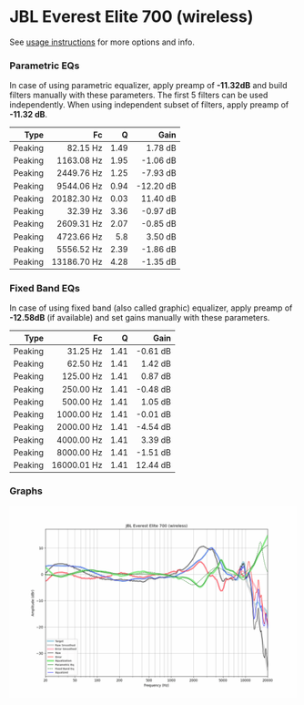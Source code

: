 # JBL Everest Elite 700 (wireless)
See [usage instructions](https://github.com/jaakkopasanen/AutoEq#usage) for more options and info.

### Parametric EQs
In case of using parametric equalizer, apply preamp of **-11.32dB** and build filters manually
with these parameters. The first 5 filters can be used independently.
When using independent subset of filters, apply preamp of **-11.32 dB**.

| Type    | Fc          |    Q | Gain      |
|--------:|------------:|-----:|----------:|
| Peaking | 82.15 Hz    | 1.49 | 1.78 dB   |
| Peaking | 1163.08 Hz  | 1.95 | -1.06 dB  |
| Peaking | 2449.76 Hz  | 1.25 | -7.93 dB  |
| Peaking | 9544.06 Hz  | 0.94 | -12.20 dB |
| Peaking | 20182.30 Hz | 0.03 | 11.40 dB  |
| Peaking | 32.39 Hz    | 3.36 | -0.97 dB  |
| Peaking | 2609.31 Hz  | 2.07 | -0.85 dB  |
| Peaking | 4723.66 Hz  | 5.8  | 3.50 dB   |
| Peaking | 5556.52 Hz  | 2.39 | -1.86 dB  |
| Peaking | 13186.70 Hz | 4.28 | -1.35 dB  |

### Fixed Band EQs
In case of using fixed band (also called graphic) equalizer, apply preamp of **-12.58dB**
(if available) and set gains manually with these parameters.

| Type    | Fc          |    Q | Gain     |
|--------:|------------:|-----:|---------:|
| Peaking | 31.25 Hz    | 1.41 | -0.61 dB |
| Peaking | 62.50 Hz    | 1.41 | 1.42 dB  |
| Peaking | 125.00 Hz   | 1.41 | 0.87 dB  |
| Peaking | 250.00 Hz   | 1.41 | -0.48 dB |
| Peaking | 500.00 Hz   | 1.41 | 1.05 dB  |
| Peaking | 1000.00 Hz  | 1.41 | -0.01 dB |
| Peaking | 2000.00 Hz  | 1.41 | -4.54 dB |
| Peaking | 4000.00 Hz  | 1.41 | 3.39 dB  |
| Peaking | 8000.00 Hz  | 1.41 | -1.51 dB |
| Peaking | 16000.01 Hz | 1.41 | 12.44 dB |

### Graphs
![](./JBL%20Everest%20Elite%20700%20(wireless).png)